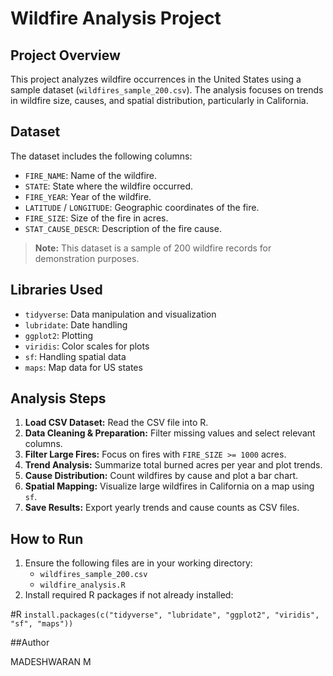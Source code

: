 # Wildfire Analysis Project

## Project Overview
This project analyzes wildfire occurrences in the United States using a sample dataset (`wildfires_sample_200.csv`). The analysis focuses on trends in wildfire size, causes, and spatial distribution, particularly in California.

## Dataset
The dataset includes the following columns:

- `FIRE_NAME`: Name of the wildfire.
- `STATE`: State where the wildfire occurred.
- `FIRE_YEAR`: Year of the wildfire.
- `LATITUDE` / `LONGITUDE`: Geographic coordinates of the fire.
- `FIRE_SIZE`: Size of the fire in acres.
- `STAT_CAUSE_DESCR`: Description of the fire cause.

> **Note:** This dataset is a sample of 200 wildfire records for demonstration purposes.

## Libraries Used
- `tidyverse`: Data manipulation and visualization
- `lubridate`: Date handling
- `ggplot2`: Plotting
- `viridis`: Color scales for plots
- `sf`: Handling spatial data
- `maps`: Map data for US states

## Analysis Steps
1. **Load CSV Dataset:** Read the CSV file into R.
2. **Data Cleaning & Preparation:** Filter missing values and select relevant columns.
3. **Filter Large Fires:** Focus on fires with `FIRE_SIZE >= 1000` acres.
4. **Trend Analysis:** Summarize total burned acres per year and plot trends.
5. **Cause Distribution:** Count wildfires by cause and plot a bar chart.
6. **Spatial Mapping:** Visualize large wildfires in California on a map using `sf`.
7. **Save Results:** Export yearly trends and cause counts as CSV files.

## How to Run
1. Ensure the following files are in your working directory:
   - `wildfires_sample_200.csv`
   - `wildfire_analysis.R`
2. Install required R packages if not already installed:

#R
`install.packages(c("tidyverse", "lubridate", "ggplot2", "viridis", "sf", "maps"))`

##Author

MADESHWARAN M
